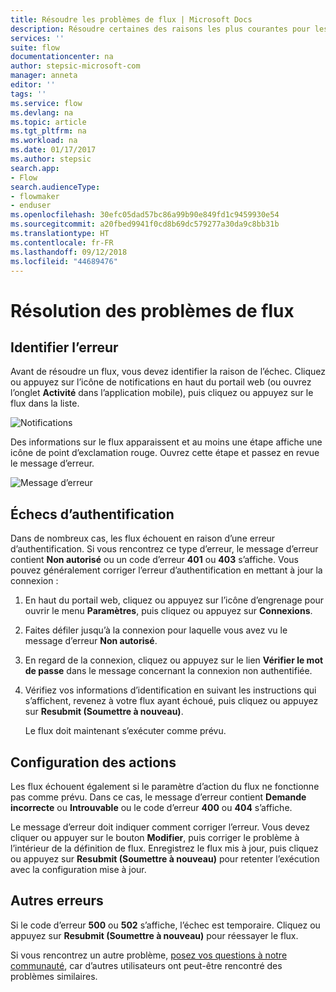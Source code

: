 ```yaml
---
title: Résoudre les problèmes de flux | Microsoft Docs
description: Résoudre certaines des raisons les plus courantes pour lesquelles les flux échouent
services: ''
suite: flow
documentationcenter: na
author: stepsic-microsoft-com
manager: anneta
editor: ''
tags: ''
ms.service: flow
ms.devlang: na
ms.topic: article
ms.tgt_pltfrm: na
ms.workload: na
ms.date: 01/17/2017
ms.author: stepsic
search.app:
- Flow
search.audienceType:
- flowmaker
- enduser
ms.openlocfilehash: 30efc05dad57bc86a99b90e849fd1c9459930e54
ms.sourcegitcommit: a20fbed9941f0cd8b69dc579277a30da9c8bb31b
ms.translationtype: HT
ms.contentlocale: fr-FR
ms.lasthandoff: 09/12/2018
ms.locfileid: "44689476"
---
```

# <a name="troubleshooting-a-flow"></a>Résolution des problèmes de flux
## <a name="identify-the-error"></a>Identifier l’erreur
Avant de résoudre un flux, vous devez identifier la raison de l’échec. Cliquez ou appuyez sur l’icône de notifications en haut du portail web (ou ouvrez l’onglet **Activité** dans l’application mobile), puis cliquez ou appuyez sur le flux dans la liste.

![Notifications](./media/fix-flow-failures/notifications-toolbar.png)

Des informations sur le flux apparaissent et au moins une étape affiche une icône de point d’exclamation rouge. Ouvrez cette étape et passez en revue le message d’erreur.

![Message d’erreur](./media/fix-flow-failures/flow-run-failure.png)

## <a name="authentication-failures"></a>Échecs d’authentification
Dans de nombreux cas, les flux échouent en raison d’une erreur d’authentification. Si vous rencontrez ce type d’erreur, le message d’erreur contient **Non autorisé** ou un code d’erreur **401** ou **403** s’affiche. Vous pouvez généralement corriger l’erreur d’authentification en mettant à jour la connexion :

1. En haut du portail web, cliquez ou appuyez sur l’icône d’engrenage pour ouvrir le menu **Paramètres**, puis cliquez ou appuyez sur **Connexions**.
2. Faites défiler jusqu’à la connexion pour laquelle vous avez vu le message d’erreur **Non autorisé**.
3. En regard de la connexion, cliquez ou appuyez sur le lien **Vérifier le mot de passe** dans le message concernant la connexion non authentifiée.
4. Vérifiez vos informations d’identification en suivant les instructions qui s’affichent, revenez à votre flux ayant échoué, puis cliquez ou appuyez sur **Resubmit (Soumettre à nouveau)**.
   
    Le flux doit maintenant s’exécuter comme prévu.

## <a name="action-configuration"></a>Configuration des actions
Les flux échouent également si le paramètre d’action du flux ne fonctionne pas comme prévu. Dans ce cas, le message d’erreur contient **Demande incorrecte** ou **Introuvable** ou le code d’erreur **400** ou **404** s’affiche.

Le message d’erreur doit indiquer comment corriger l’erreur. Vous devez cliquer ou appuyer sur le bouton **Modifier**, puis corriger le problème à l’intérieur de la définition de flux. Enregistrez le flux mis à jour, puis cliquez ou appuyez sur **Resubmit (Soumettre à nouveau)** pour retenter l’exécution avec la configuration mise à jour.

## <a name="other-failures"></a>Autres erreurs
Si le code d’erreur **500** ou **502** s’affiche, l’échec est temporaire. Cliquez ou appuyez sur **Resubmit (Soumettre à nouveau)** pour réessayer le flux.

Si vous rencontrez un autre problème, [posez vos questions à notre communauté](https://go.microsoft.com/fwlink/?LinkID=787467), car d’autres utilisateurs ont peut-être rencontré des problèmes similaires.

